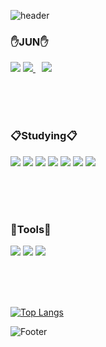 

![header](https://capsule-render.vercel.app/api?color=timeAuto$height=300&fontColor=white&type=waving&&reversal=true&section=header&text=LeeJunYoung&fontSize=90&animation=fadeIn&rotate=-14)

<h3>✋JUN✋</h3>
  <a href="https://junyoung1.tistory.com/">
  <img src="https://img.shields.io/badge/BLOG-A9BCF5?style=flat-square&logo=Blogger&   Sponsors&logoColor=white&link=https://junyoung1.tistory.com/"></a>
  <a href="mailto:min11600@naver.com">
  <img src="https://img.shields.io/badge/Email-D0A9F5?style=flat-square&logo=Gmail&logoColor=white&link=mailto:jamyoung1160@gmail.com"/>
  </a>
  <a href="https://www.instagram.com/@junjunjunjun0">
    <img 
        src="http://img.shields.io/badge/-Instagram-pink?style=flat&logo=Instagram&link=https://www.instagram.com/@junjunjunjun0/"
        style="height : auto; margin-left : 10px; margin-right : 10px;"/>
</a>
</p>
<br/><br/><br/>

<h3>📋Studying📋</h3>
<p>
  <img src="https://img.shields.io/badge/JAVA-007396?style=flat-square&logo=JAVA&logoColor=white"/></a> 
  <img src="https://img.shields.io/badge/JAVAScript-A100FF?style=flat-square&logo=JAVAScript&logoColor=white"/></a> 
  <img src="https://img.shields.io/badge/Spring-777BB4?style=flat-square&logo=Spring&logoColor=white"/></a> 
  <img src="https://img.shields.io/badge/HTML5-E34F26?style=flat-square&logo=HTML5&logoColor=white"/></a> 
  <img src="https://img.shields.io/badge/CSS3-1572B6?style=flat-square&logo=CSS3&logoColor=white"/></a>
  <img src="https://img.shields.io/badge/MySQL-4479A1?style=flat-square&logo=MySQL&logoColor=white"/></a>
  <img src="https://img.shields.io/badge/OracleDB-47A248?style=flat-square&logo=OracleDB&logoColor=white"/></a>
</p>
<br/><br/><br/>

<h3>🔨Tools🔨</h3>
<p>
<img src="https://img.shields.io/badge/VisualStudioCode-A100FF?style=flat-square&logo=Visual Studio&logoColor=white"/></a> 
<img src="https://img.shields.io/badge/GitHub-000000?style=flat-square&logo=GitHub&logoColor=white"/></a> 
<img src="https://img.shields.io/badge/Eclipse-0B2C4A?style=flat-square&logo=Eclipse IDE&logoColor=white"/></a>
</p>
<br/><br/><br/>





[![Top Langs](https://github-readme-stats.vercel.app/api/top-langs/?username=jamyoung1&langs_count=8)](https://github.com/jamyoung1/github-readme-stats)

![Footer](https://capsule-render.vercel.app/api?type=waving&color=auto&height=200&section=footer)
